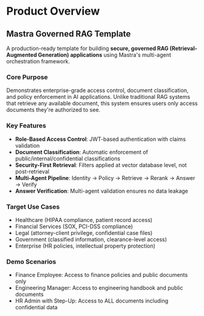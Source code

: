 # Product Overview

## Mastra Governed RAG Template

A production-ready template for building **secure, governed RAG (Retrieval-Augmented Generation) applications** using Mastra's multi-agent orchestration framework.

### Core Purpose

Demonstrates enterprise-grade access control, document classification, and policy enforcement in AI applications. Unlike traditional RAG systems that retrieve any available document, this system ensures users only access documents they're authorized to see.

### Key Features

- **Role-Based Access Control**: JWT-based authentication with claims validation
- **Document Classification**: Automatic enforcement of public/internal/confidential classifications
- **Security-First Retrieval**: Filters applied at vector database level, not post-retrieval
- **Multi-Agent Pipeline**: Identity → Policy → Retrieve → Rerank → Answer → Verify
- **Answer Verification**: Multi-agent validation ensures no data leakage

### Target Use Cases

- Healthcare (HIPAA compliance, patient record access)
- Financial Services (SOX, PCI-DSS compliance)
- Legal (attorney-client privilege, confidential case files)
- Government (classified information, clearance-level access)
- Enterprise (HR policies, intellectual property protection)

### Demo Scenarios

- Finance Employee: Access to finance policies and public documents only
- Engineering Manager: Access to engineering handbook and public documents
- HR Admin with Step-Up: Access to ALL documents including confidential data
